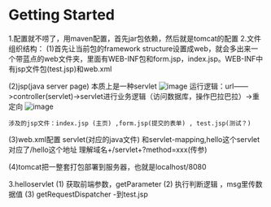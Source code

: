 # Getting Started

1.配置就不唠了，用maven配置，首先jar包依赖，然后就是tomcat的配置
2.文件组织结构：
  (1)首先让当前包的framework structure设置成web，就会多出来一个带蓝点的web文件夹，里面有WEB-INF包和form.jsp，index.jsp。WEB-INF中有jsp文件包(test.jsp)和web.xml

  (2)jsp(java server page) 本质上是一种servlet ![image](https://user-images.githubusercontent.com/25454314/169689199-93db7275-3ed3-48a4-8792-f7b6af1d4798.png)
    运行逻辑：url——>controller(servlet)->servlet进行业务逻辑（访问数据库，操作巴拉巴拉）->重定向
    ![image](https://user-images.githubusercontent.com/25454314/169689367-b1685e6b-10b8-41fb-837b-5506499cdb85.png)
    
    涉及的jsp文件：index.jsp (主页) ,form.jsp(提交的表单) , test.jsp(测试？) 
    
  (3)web.xml配置 servlet(对应的java文件) 和servlet-mapping,hello这个servlet对应了/hello这个地址
  理解域名+/servlet+?method=xxx(传参)
  
  (4)tomcat把一整套打包部署到服务器，也就是localhost/8080
  
3.helloservlet
  (1) 获取前端参数，getParameter
  (2) 执行判断逻辑 ，msg里传数据值
  (3) getRequestDispatcher -到test.jsp
